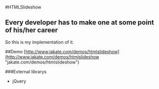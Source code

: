 #HTMLSlideshow

## Every developer has to make one at some point of his/her career
So this is my implementation of it.

##Demo
[http://www.jakate.com/demos/htmlslideshow](http://www.jakate.com/demos/htmlslideshow "jakate.com/demos/htmlslideshow")

###External librarys
* jQuery